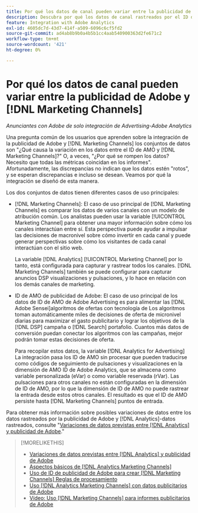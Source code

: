 ```yaml
---
title: Por qué los datos de canal pueden variar entre la publicidad de Adobe y [!DNL Marketing Channels]
description: Descubra por qué los datos de canal rastreados por el ID de AMO pueden variar de los datos de canal rastreados por [!DNL Analytics Marketing Channels].
feature: Integration with Adobe Analytics
exl-id: 4605dc7d-43d7-414f-a509-6096c6cf5fd2
source-git-commit: ad4ab8b9b0a4b5b1cc4aab540900363d2fe671c2
workflow-type: tm+mt
source-wordcount: '421'
ht-degree: 0%

---
```


# Por qué los datos de canal pueden variar entre la publicidad de Adobe y [!DNL Marketing Channels]

*Anunciantes con Adobe de solo integración de Advertising-Adobe Analytics*

Una pregunta común de los usuarios que aprenden sobre la integración de la publicidad de Adobe y [!DNL Marketing Channels] los conjuntos de datos son &quot;¿Qué causa la variación en los datos entre el ID de AMO y [!DNL Marketing Channels]?&quot; O, a veces, &quot;¿Por qué se rompen los datos? Necesito que todas las métricas coincidan en los informes&quot;. Afortunadamente, las discrepancias no indican que los datos estén &quot;rotos&quot;, y se esperan discrepancias e incluso se desean. Veamos por qué la integración se diseñó de esta manera.

Los dos conjuntos de datos tienen diferentes casos de uso principales:

* [!DNL Marketing Channels]: El caso de uso principal de [!DNL Marketing Channels] es comparar los datos de varios canales con un modelo de atribución común. Los analistas pueden usar la variable [!UICONTROL Marketing Channel] para obtener una mayor información sobre cómo los canales interactúan entre sí. Esta perspectiva puede ayudar a impulsar las decisiones de macronivel sobre cómo invertir en cada canal y puede generar perspectivas sobre cómo los visitantes de cada canal interactúan con el sitio web.

   La variable [!DNL Analytics] [!UICONTROL Marketing Channel] por lo tanto, está configurada para capturar y rastrear todos los canales. [!DNL Marketing Channels] también se puede configurar para capturar anuncios DSP visualizaciones y pulsaciones, y lo hace en relación con los demás canales de marketing.

* ID de AMO de publicidad de Adobe: El caso de uso principal de los datos de ID de AMO de Adobe Advertising es para alimentar las [!DNL Adobe Sensei]algoritmos de ofertas con tecnología de Los algoritmos toman automáticamente miles de decisiones de oferta de micronivel diarias para maximizar el gasto publicitario y lograr los objetivos de la [!DNL DSP] campaña o [!DNL Search] portafolio. Cuantos más datos de conversión puedan conectar los algoritmos con las campañas, mejor podrán tomar estas decisiones de oferta.

   Para recopilar estos datos, la variable [!DNL Analytics for Advertising] La integración pasa los ID de AMO sin procesar que pueden traducirse como códigos de seguimiento de pulsaciones y visualizaciones en la dimensión de AMO ID de Adobe Analytics, que se almacena como variable personalizada (eVar) o como variable reservada (rVar). Las pulsaciones para otros canales no están configuradas en la dimensión de ID de AMO, por lo que la dimensión de ID de AMO no puede rastrear la entrada desde estos otros canales. El resultado es que el ID de AMO persiste hasta [!DNL Marketing Channels] puntos de entrada.

Para obtener más información sobre posibles variaciones de datos entre los datos rastreados por la publicidad de Adobe y [!DNL Analytics]-datos rastreados, consulte &quot;[Variaciones de datos previstas entre [!DNL Analytics] y publicidad de Adobe](../data-variances.md).&quot;

>[!MORELIKETHIS]
>
>* [Variaciones de datos previstas entre [!DNL Analytics] y publicidad de Adobe](/help/integrations/analytics/data-variances.md)
>* [Aspectos básicos de [!DNL Analytics Marketing Channels]](mc-overview.md)
>* [Uso de ID de publicidad de Adobe para crear [!DNL Marketing Channels] Reglas de procesamiento](mc-ids.md)
>* [Uso [!DNL Analytics Marketing Channels] con datos publicitarios de Adobe](mc-ac-data.md)
>* [Vídeo: Uso [!DNL Marketing Channels] para informes publicitarios de Adobe](https://experienceleague.adobe.com/docs/advertising-cloud-learn/tutorials/analytics/analytics-reporting-a4adc.html)

